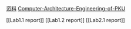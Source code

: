 
[资料](https://disk.pku.edu.cn/anyshare/zh-cn/link/AA3C3DF8D372BC44A89ACB024B35A771D1?_tb=none&expires_at=2025-06-01T10%3A11%3A16%2B08%3A00&item_type=folder&password_required=false&title=2025%E6%98%A5%E5%AD%A3&type=anonymous)
[Computer-Architecture-Engineering-of-PKU](https://github.com/magic3007/Computer-Architecture-Engineering-of-PKU)


[[Lab1.1 report]]
[[Lab1.2 report]]
[[Lab2.1 report]]
